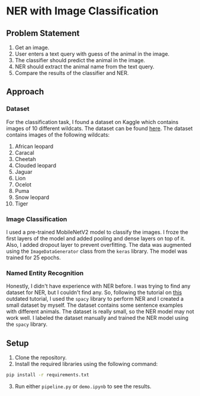 # NER with Image Classification

## Problem Statement
1. Get an image.
2. User enters a text query with guess of the animal in the image.
3. The classifier should predict the animal in the image.
4. NER should extract the animal name from the text query.
5. Compare the results of the classifier and NER.

## Approach
### Dataset
For the classification task, I found a dataset on Kaggle which contains images of 10 different
wildcats. The dataset can be found [here](https://www.kaggle.com/datasets/gpiosenka/cats-in-the-wild-image-classification/data).
The dataset contains images of the following wildcats:
1. African leopard
2. Caracal
3. Cheetah
4. Clouded leopard
5. Jaguar
6. Lion
7. Ocelot
8. Puma
9. Snow leopard
10. Tiger

### Image Classification
I used a pre-trained MobileNetV2 model to classify the images. I froze the first layers of the model and added pooling and dense layers on top of it. 
Also, I added dropout layer to prevent overfitting. The data was augmented using the `ImageDataGenerator` class from the `keras` library.
The model was trained for 25 epochs.

### Named Entity Recognition
Honestly, I didn't have experience with NER before. I was trying to find any dataset for NER, but I couldn't find any.
So, following the tutorial on [this](https://www.geeksforgeeks.org/python-named-entity-recognition-ner-using-spacy/) outdated
tutorial, I used the `spacy` library to perform NER and I created a small dataset by myself. The dataset contains
some sentence examples with different animals. The dataset is really small, so the NER model may not work well.
I labeled the dataset manually and trained the NER model using the `spacy` library.

## Setup
1. Clone the repository.
2. Install the required libraries using the following command:
```bash 
pip install -r requirements.txt
```
3. Run either `pipeline.py` or `demo.ipynb` to see the results.

